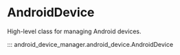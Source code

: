 # AndroidDevice

High-level class for managing Android devices.

::: android_device_manager.android_device.AndroidDevice

